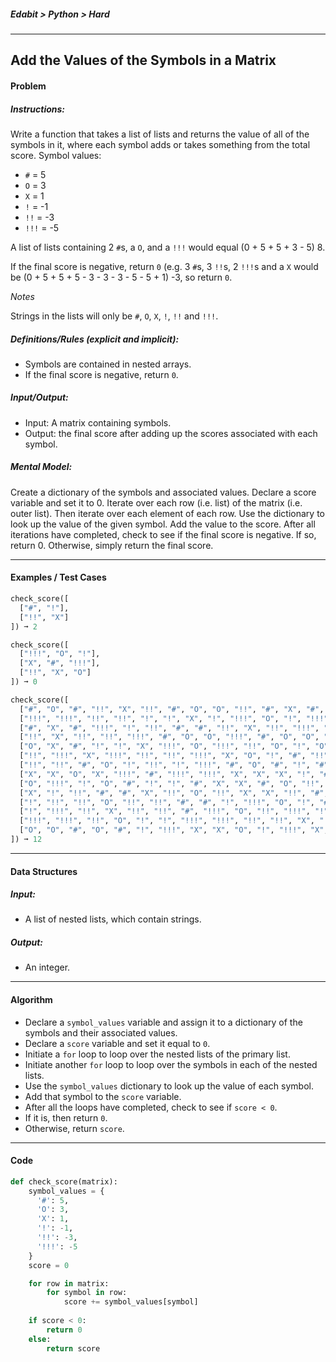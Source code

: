 ##### Edabit > Python > Hard

---

## Add the Values of the Symbols in a Matrix

#### Problem

##### Instructions:

Write a function that takes a list of lists and returns the value of all of the symbols in it, where each symbol adds or takes something from the total score. Symbol values:

- `#` = 5
- `O` = 3
- `X` = 1
- `!` = -1
- `!!` = -3
- `!!!` = -5

A list of lists containing 2 `#`s, a `O`, and a `!!!` would equal (0 + 5 + 5 + 3 - 5) 8.

If the final score is negative, return `0` (e.g. 3 `#`s, 3 `!!`s, 2 `!!!`s and a `X` would be (0 + 5 + 5 + 5 - 3 - 3 - 3 - 5 - 5 + 1) -3, so return `0`.

_Notes_

Strings in the lists will only be `#`, `O`, `X`, `!`, `!!` and `!!!`.

##### Definitions/Rules (explicit and implicit):

* Symbols are contained in nested arrays.
* If the final score is negative, return `0`.

##### Input/Output:

* Input: A matrix containing symbols.
* Output: the final score after adding up the scores associated with each symbol.

##### Mental Model:

Create a dictionary of the symbols and associated values. Declare a score variable and set it to 0. Iterate over each row (i.e. list) of the matrix (i.e. outer list). Then iterate over each element of each row. Use the dictionary to look up the value of the given symbol. Add the value to the score. After all iterations have completed, check to see if the final score is negative. If so, return 0. Otherwise, simply return the final score.

---

#### Examples / Test Cases

```python
check_score([
  ["#", "!"],
  ["!!", "X"]
]) ➞ 2

check_score([
  ["!!!", "O", "!"],
  ["X", "#", "!!!"],
  ["!!", "X", "O"]
]) ➞ 0

check_score([
  ["#", "O", "#", "!!", "X", "!!", "#", "O", "O", "!!", "#", "X", "#", "O"],
  ["!!!", "!!!", "!!", "!!", "!", "!", "X", "!", "!!!", "O", "!", "!!!", "X", "#"],
  ["#", "X", "#", "!!!", "!", "!!", "#", "#", "!!", "X", "!!", "!!!", "X", "O"],
  ["!!", "X", "!!", "!!", "!!!", "#", "O", "O", "!!!", "#", "O", "O", "#", "!!"],
  ["O", "X", "#", "!", "!", "X", "!!!", "O", "!!!", "!!", "O", "!", "O", "X"],
  ["!!", "!!!", "X", "!!!", "!!", "!!", "!!!", "X", "O", "!", "#", "!!", "!!", "!!!"],
  ["!!", "!!", "#", "O", "!", "!!", "!", "!!!", "#", "O", "#", "!", "#", "!!"],
  ["X", "X", "O", "X", "!!!", "#", "!!!", "!!!", "X", "X", "X", "!", "#", "!!"],
  ["O", "!!!", "!", "O", "#", "!", "!", "#", "X", "X", "#", "O", "!!", "!"],
  ["X", "!", "!!", "#", "#", "X", "!!", "O", "!!", "X", "X", "!!", "#", "X"],
  ["!", "!!", "!!", "O", "!!", "!!", "#", "#", "!", "!!!", "O", "!", "#", "#"],
  ["!", "!!!", "!!", "X", "!!", "!!", "#", "!!!", "O", "!!", "!!!", "!", "!", "!"],
  ["!!!", "!!!", "!!", "O", "!", "!", "!!!", "!!!", "!!", "!!", "X", "!", "#", "#"],
  ["O", "O", "#", "O", "#", "!", "!!!", "X", "X", "O", "!", "!!!", "X", "O"]
]) ➞ 12
```

---

#### Data Structures

##### Input:

* A list of nested lists, which contain strings.

##### Output:

* An integer.

---

#### Algorithm

* Declare a `symbol_values` variable and assign it to a dictionary of the symbols and their associated values.
* Declare a `score` variable and set it equal to `0`.
* Initiate a `for` loop to loop over the nested lists of the primary list.
* Initiate another `for` loop to loop over the symbols in each of the nested lists.
* Use the `symbol_values` dictionary to look up the value of each symbol.
* Add that symbol to the `score` variable.
* After all the loops have completed, check to see if `score < 0`.
* If it is, then return `0`.
* Otherwise, return `score`.

---

#### Code

```python
def check_score(matrix):
    symbol_values = {
      '#': 5,
      'O': 3,
      'X': 1,
      '!': -1,
      '!!': -3,
      '!!!': -5
    }
    score = 0

    for row in matrix:
        for symbol in row:
            score += symbol_values[symbol]
    
    if score < 0:
        return 0
    else:
        return score
```

